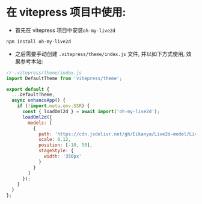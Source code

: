 # 在 vitepress 项目中使用:

- 首先在 vitepress 项目中安装`oh-my-live2d`

```sh
npm install oh-my-live2d
```

- 之后需要手动创建 `.vitepress/theme/index.js` 文件, 并以如下方式使用, 效果参考本站:

```js
// .vitepress/theme/index.js
import DefaultTheme from 'vitepress/theme';

export default {
  ...DefaultTheme,
  async enhanceApp() {
    if (!import.meta.env.SSR) {
      const { loadOml2d } = await import('oh-my-live2d');
      loadOml2d({
        models: [
          {
            path: 'https://cdn.jsdelivr.net/gh/Eikanya/Live2d-model/Live2D/Senko_Normals/senko.model3.json',
            scale: 0.12,
            position: [-10, 50],
            stageStyle: {
              width: '350px'
            }
          }
        ]
      });
    }
  }
};
```
